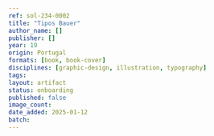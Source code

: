 ```yaml
---
ref: sol-234-0002
title: "Tipos Bauer"
author_name: []
publisher: []
year: 19
origin: Portugal
formats: [book, book-cover]
disciplines: [graphic-design, illustration, typography]
tags:
layout: artifact
status: onboarding
published: false
image_count:
date_added: 2025-01-12
batch:
---
```

